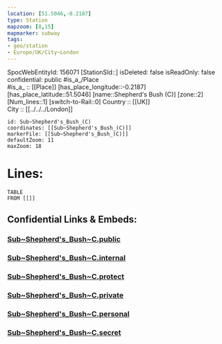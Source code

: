 ```yaml
---
location: [51.5046,-0.2187] 
type: Station 
mapzoom: [8,15] 
mapmarker: subway 
tags:
- geo/station
- Europe/UK/City~London
---
```

SpocWebEntityId: 156071
[StationSId::] 
isDeleted: false
isReadOnly: false
confidential: public
#is_a_/Place  
#is_a_ :: [[Place]] 
[has_place_longitude::-0.2187] 
[has_place_latitude::51.5046] 
[name::Shepherd's Bush (C)] 
[zone::2] 
[Num_lines::1] 
[switch-to-Rail::0] 
Country :: [[UK]]  
City :: [[../../../London]]  


```leaflet
id: Sub~Shepherd's_Bush_(C)
coordinates: [[Sub~Shepherd's_Bush_(C)]] 
markerFile: [[Sub~Shepherd's_Bush_(C)]] 
defaultZoom: 11 
maxZoom: 18
```


# Lines: 
```dataview
TABLE 
FROM [[]] 
```


## Confidential Links & Embeds: 

### [Sub~Shepherd's_Bush~C.public](/_public/\Earth\Continent\Europe\Europe~North\UK\England\Regions~England\London,Greater\cities~GreaterLondon\Underground\StationSub~Shepherd's_Bush~C.public.md) 

### [Sub~Shepherd's_Bush~C.internal](/_internal/\Earth\Continent\Europe\Europe~North\UK\England\Regions~England\London,Greater\cities~GreaterLondon\Underground\StationSub~Shepherd's_Bush~C.internal.md) 

### [Sub~Shepherd's_Bush~C.protect](/_protect/\Earth\Continent\Europe\Europe~North\UK\England\Regions~England\London,Greater\cities~GreaterLondon\Underground\StationSub~Shepherd's_Bush~C.protect.md) 

### [Sub~Shepherd's_Bush~C.private](/_private/\Earth\Continent\Europe\Europe~North\UK\England\Regions~England\London,Greater\cities~GreaterLondon\Underground\StationSub~Shepherd's_Bush~C.private.md) 

### [Sub~Shepherd's_Bush~C.personal](/_personal/\Earth\Continent\Europe\Europe~North\UK\England\Regions~England\London,Greater\cities~GreaterLondon\Underground\StationSub~Shepherd's_Bush~C.personal.md) 

### [Sub~Shepherd's_Bush~C.secret](/_secret/\Earth\Continent\Europe\Europe~North\UK\England\Regions~England\London,Greater\cities~GreaterLondon\Underground\StationSub~Shepherd's_Bush~C.secret.md)

